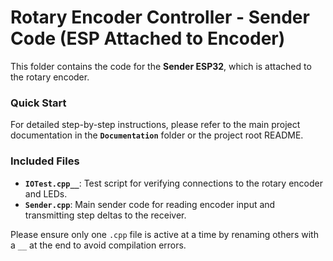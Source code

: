# Rotary Encoder Controller - Sender Code (ESP Attached to Encoder)

This folder contains the code for the **Sender ESP32**, which is attached to the rotary encoder.  

### Quick Start  
For detailed step-by-step instructions, please refer to the main project documentation in the **`Documentation`** folder or the project root README.  

### Included Files  
- **`IOTest.cpp__`**: Test script for verifying connections to the rotary encoder and LEDs.  
- **`Sender.cpp`**: Main sender code for reading encoder input and transmitting step deltas to the receiver.  

Please ensure only one `.cpp` file is active at a time by renaming others with a `__` at the end to avoid compilation errors.
